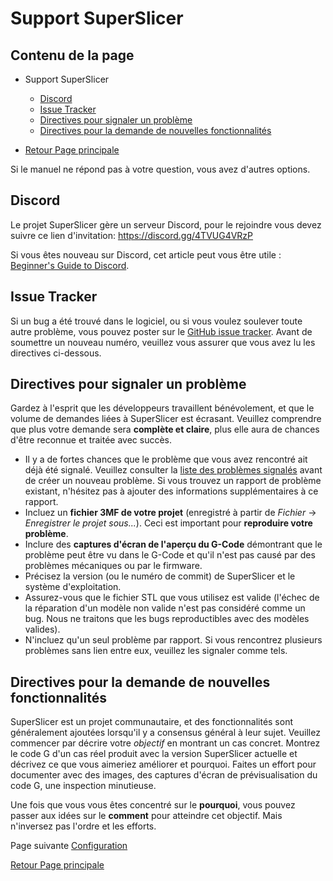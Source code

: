 # Support SuperSlicer


## Contenu de la page

* Support SuperSlicer
	* [Discord](#discord)
	* [Issue Tracker](#issue-tracker)
	* [Directives pour signaler un problème](#directives-pour-signaler-un-problème)
	* [Directives pour la demande de nouvelles fonctionnalités](#directives-pour-la-demande-de_nouvelles-fonctionnalités)

* [Retour Page principale](superslicer.md)


Si le manuel ne répond pas à votre question, vous avez d'autres options. 


## Discord

Le projet SuperSlicer gère un serveur Discord, pour le rejoindre vous devez suivre ce lien d'invitation: https://discord.gg/4TVUG4VRzP

Si vous êtes nouveau sur Discord, cet article peut vous être utile : 
[Beginner's Guide to Discord](https://support.discord.com/hc/en-us/articles/360045138571-Beginner-s-Guide-to-Discord).

## Issue Tracker

Si un bug a été trouvé dans le logiciel, ou si vous voulez soulever toute autre problème, vous pouvez poster sur le [GitHub issue tracker](https://github.com/supermerill/SuperSlicer/issues).
Avant de soumettre un nouveau numéro, veuillez vous assurer que vous avez lu les directives ci-dessous.

## Directives pour signaler un problème

Gardez à l'esprit que les développeurs travaillent bénévolement, et que le volume de demandes liées à SuperSlicer est écrasant. Veuillez comprendre que  plus votre demande sera **complète et claire**, plus elle aura de chances d'être  reconnue et traitée avec succès.

* Il y a de fortes chances que le problème que vous avez rencontré ait déjà été signalé.
  Veuillez consulter la [liste des problèmes signalés](https://github.com/supermerill/SuperSlicer/issues)   avant de créer un nouveau problème. Si vous trouvez un rapport de problème existant, n'hésitez pas à ajouter des informations supplémentaires à ce rapport.
* Incluez un **fichier 3MF de votre projet** (enregistré à partir de *Fichier* -> *Enregistrer le projet sous...*).
  Ceci est important pour **reproduire votre problème**.
* Inclure des **captures d'écran de l'aperçu du G-Code** démontrant que le problème peut être vu dans le G-Code et qu'il n'est pas causé par des problèmes mécaniques ou par le firmware.
* Précisez la version (ou le numéro de commit) de SuperSlicer et le système d'exploitation.
* Assurez-vous que le fichier STL que vous utilisez est valide (l'échec de la réparation d'un modèle non valide n'est pas considéré comme un bug. Nous ne traitons que les bugs reproductibles avec des modèles valides).
* N'incluez qu'un seul problème par rapport. Si vous rencontrez plusieurs problèmes sans lien entre eux,  veuillez les signaler comme tels.
  

## Directives pour la demande de nouvelles fonctionnalités

SuperSlicer est un projet communautaire, et des fonctionnalités sont généralement ajoutées lorsqu'il y a consensus général à leur sujet. Veuillez commencer par décrire votre *objectif* en montrant un cas concret. Montrez le code G d'un cas réel produit avec la version SuperSlicer actuelle
et décrivez ce que vous aimeriez améliorer et pourquoi. Faites un effort pour documenter avec des images, des captures d'écran de  prévisualisation du code G, une inspection minutieuse.

Une fois que vous vous êtes concentré sur le **pourquoi**, vous pouvez passer aux idées sur le **comment** pour atteindre cet objectif. Mais n'inversez pas l'ordre et les efforts.


Page suivante  [Configuration](../configuration/configuration.md)


[Retour Page principale](superslicer.md)
